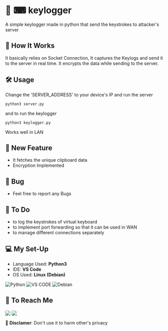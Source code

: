 # 🔐  ⌨  keylogger  

A simple keylogger made in python that send the keystrokes to attacker's server  

## 🐼 How It Works  

It basically relies on Socket Connection, It captures the Keylogs and send it to the server in real time. It encrypts the data while sending to the server.  


## 🛠️ Usage  

Change the 'SERVER_ADDRESS' to your device's IP and run the server  

```
python3 server.py
```  

and to run the keylogger  

```
python3 keylogger.py
```  

Works well in LAN  

## 🚀 New Feature  

* It fetches the unique clipboard data  
* Encryption Implemented  


## 🐞 Bug  
   
* Feel free to report any Bugs  
   
## 🥷 To Do 

* to log the keystrokes of virtual keyboard  
* to implement port forwarding so that it can be used in WAN  
* to manage different connections separately  


## 💻 My Set-Up  

* Language Used: __Python3__  
* IDE: __VS Code__  
* OS Used: __Linux (Debian)__  

![Python](https://img.shields.io/badge/python-3670A0?style=for-the-badge&logo=python&logoColor=ffdd54) ![VS CODE](https://img.shields.io/badge/Visual_Studio_Code-0078D4?style=for-the-badge&logo=visual%20studio%20code&logoColor=white) ![Debian](https://img.shields.io/badge/Debian-D70A53?style=for-the-badge&logo=debian&logoColor=white)  

## 💬 To Reach Me  

 <a href='https://discord.com/users/718847515176206406' target="blank"> <img align="center" src="https://img.shields.io/badge/Discord-%235865F2.svg?style=for-the-badge&logo=discord&logoColor=white"/></a> <a href='https://twitter.com/debang5hu' target="blank"> <img align="center" src="https://img.shields.io/badge/X-%23000000.svg?style=for-the-badge&logo=X&logoColor=white"/></a>  
 


🚫 __Disclamer__: Don't use it to harm other's privacy  

